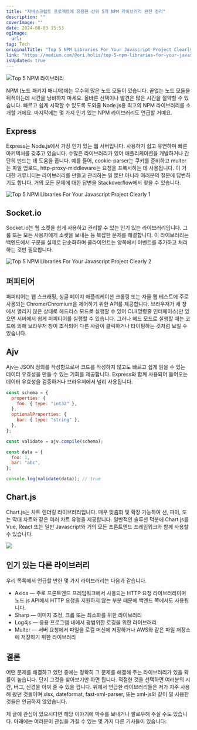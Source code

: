 ```yaml
---
title: "자바스크립트 프로젝트에 유용한 상위 5개 NPM 라이브러리 완전 정리"
description: ""
coverImage: ""
date: 2024-08-03 15:53
ogImage: 
  url: 
tag: Tech
originalTitle: "Top 5 NPM Libraries For Your Javascript Project Clearly"
link: "https://medium.com/@ori.holis/top-5-npm-libraries-for-your-javascript-project-clearly-23021c71c330"
isUpdated: true
---
```






![Top 5 NPM 라이브러리](/assets/img/Top5NPMLibrariesForYourJavascriptProjectClearly_0.png)

NPM (노드 패키지 매니저)에는 무수히 많은 노드 모듈이 있습니다. 끝없는 노드 모듈을 뒤적이는데 시간을 낭비하지 마세요. 올바른 선택이나 발견은 많은 시간을 절약할 수 있습니다. 빠르고 쉽게 시작할 수 있도록 도와줄 Node.js용 최고의 NPM 라이브러리를 소개할 거에요. 마지막에는 몇 가지 인기 있는 NPM 라이브러리도 언급할 거예요.

## Express

Express는 Node.js에서 가장 인기 있는 웹 서버입니다. 사용하기 쉽고 유연하며 빠른 아키텍처를 갖추고 있습니다. 수많은 라이브러리가 있어 애플리케이션을 개발하거나 간단히 만드는 데 도움을 줍니다. 예를 들어, cookie-parser는 쿠키를 준비하고 multer는 파일 업로드, http-proxy-middleware는 요청을 프록시하는 데 사용됩니다. 이 거대한 커뮤니티는 라이브러리를 만들고 관리하는 일 뿐만 아니라 여러분의 질문에 답변하기도 합니다. 거의 모든 문제에 대한 답변을 Stackoverflow에서 찾을 수 있습니다.

<div class="content-ad"></div>

![Top 5 NPM Libraries For Your Javascript Project Clearly 1](/assets/img/Top5NPMLibrariesForYourJavascriptProjectClearly_1.png)

## Socket.io

Socket.io는 웹 소켓을 쉽게 사용하고 관리할 수 있는 인기 있는 라이브러리입니다. 그룹 또는 모든 사용자에게 소켓을 보내는 등 복잡한 문제를 해결합니다. 이 라이브러리는 백엔드에서 구문을 실제로 단순화하며 클라이언트는 양쪽에서 이벤트를 추가하고 처리하는 것만 필요합니다.

![Top 5 NPM Libraries For Your Javascript Project Clearly 2](/assets/img/Top5NPMLibrariesForYourJavascriptProjectClearly_2.png)

<div class="content-ad"></div>

## 퍼피티어

퍼피티어는 웹 스크래핑, 싱글 페이지 애플리케이션 크롤링 또는 자율 웹 테스트에 주로 사용되는 Chrome/Chromium을 제어하기 위한 API를 제공합니다. 브라우저가 새 창에서 열리지 않은 상태로 헤드리스 모드로 실행할 수 있어 CLI(명령줄 인터페이스)만 있으면 서버에서 쉽게 퍼피티어를 실행할 수 있습니다. 그러나 헤드 모드로 실행할 때는 코드에 의해 브라우저 창이 조작되어 다른 사람이 클릭하거나 타이핑하는 것처럼 보일 수 있습니다.

## Ajv

Ajv는 JSON 정의를 작성함으로써 코드를 작성하지 않고도 빠르고 쉽게 읽을 수 있는 데이터 유효성을 만들 수 있는 기회를 제공합니다. Express와 함께 사용되어 들어오는 데이터 유효성을 검증하거나 브라우저에서 널리 사용됩니다.

<div class="content-ad"></div>

```js
const schema = {
  properties: {
    foo: { type: "int32" },
  },
  optionalProperties: {
    bar: { type: "string" },
  },
};

const validate = ajv.compile(schema);

const data = {
  foo: 1,
  bar: "abc",
};

console.log(validate(data)); // true
```

## Chart.js

Chart.js는 차트 렌더링 라이브러리입니다. 매우 맞춤화 및 확장 가능하여 선, 파이, 또는 막대 차트와 같은 여러 차트 유형을 제공합니다. 일반적인 솔루션 덕분에 Chart.js를 Vue, React 또는 일반 Javascript와 거의 모든 프론트엔드 프레임워크와 함께 사용할 수 있습니다.

<img src="/assets/img/Top5NPMLibrariesForYourJavascriptProjectClearly_3.png" />


<div class="content-ad"></div>

## 인기 있는 다른 라이브러리

우리 목록에서 언급할 만한 몇 가지 라이브러리는 다음과 같습니다.

- Axios — 주로 프론트엔드 프레임워크에서 사용되는 HTTP 요청 라이브러리이며 노드.js API에서 HTTP 요청을 지원하지 않는 부분 때문에 백엔드 쪽에서도 사용됩니다.
- Sharp — 이미지 조정, 크롭 또는 최소화를 위한 라이브러리
- Log4js — 응용 프로그램 내에서 광범위한 로깅을 위한 라이브러리
- Multer — 서버 요청에서 파일을 로컬 머신에 저장하거나 AWS와 같은 파일 저장소에 저장하기 위한 라이브러리

## 결론

<div class="content-ad"></div>

어떤 문제를 해결하고 있던 중에는 정확히 그 문제를 해결해 주는 라이브러리가 있을 확률이 높습니다. 단지 그것을 찾아보기만 하면 됩니다. 적절한 것을 선택하면 여러분의 시간, 버그, 신경을 아껴 줄 수 있을 겁니다. 위에서 언급한 라이브러리들은 저가 자주 사용해 왔던 것들이며 xlsx, dateformat, fast-xml-parser, 또는 xml-js와 같이 덜 사용한 것들은 언급하지 않았습니다.

제 글에 관심이 있으시다면 해당 이야기에 박수를 보내거나 팔로우해 주실 수도 있습니다. 아래에는 여러분이 관심을 가질 수 있는 몇 가지 다른 기사들이 있습니다:
